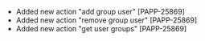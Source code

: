 * Added new action "add group user" [PAPP-25869]
* Added new action "remove group user" [PAPP-25869]
* Added new action "get user groups" [PAPP-25869]